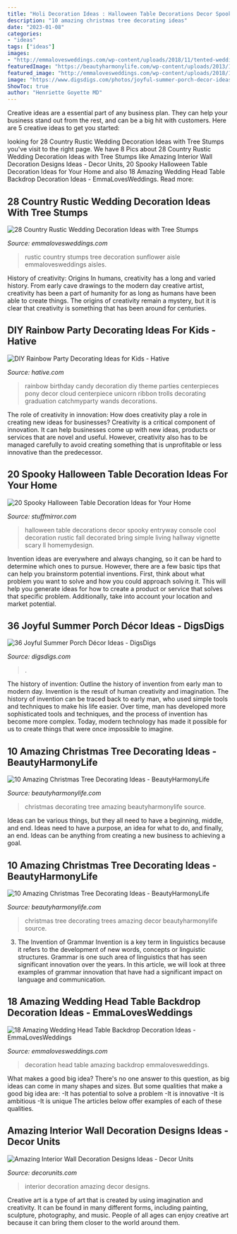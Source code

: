 ```yaml
---
title: "Holi Decoration Ideas : Halloween Table Decorations Decor Spooky Entryway Console Cool Decoration Rustic Fall Decorated Bring Simple Living Hallway Vignette Scary Ll Homemydesign"
description: "10 amazing christmas tree decorating ideas"
date: "2023-01-08"
categories:
- "ideas"
tags: ["ideas"]
images:
- "http://emmalovesweddings.com/wp-content/uploads/2018/11/tented-wedding-head-table-decoration-ideas.jpg"
featuredImage: "https://beautyharmonylife.com/wp-content/uploads/2013/11/600x908xChristmas-Decorating-Ideas-24-1-Kindesign.jpg.pagespeed.ic_.MMAxffOjOF.jpg"
featured_image: "http://emmalovesweddings.com/wp-content/uploads/2018/11/tented-wedding-head-table-decoration-ideas.jpg"
image: "https://www.digsdigs.com/photos/joyful-summer-porch-decor-ideas-33.jpg"
ShowToc: true
author: "Henriette Goyette MD"
---
```



Creative ideas are a essential part of any business plan. They can help your business stand out from the rest, and can be a big hit with customers. Here are 5 creative ideas to get you started:

	

		
looking for 28 Country Rustic Wedding Decoration Ideas with Tree Stumps you've visit to the right page. We have 8 Pics about 28 Country Rustic Wedding Decoration Ideas with Tree Stumps like Amazing Interior Wall Decoration Designs Ideas - Decor Units, 20 Spooky Halloween Table Decoration Ideas for Your Home and also 18 Amazing Wedding Head Table Backdrop Decoration Ideas - EmmaLovesWeddings. Read more:
		
    
## 28 Country Rustic Wedding Decoration Ideas With Tree Stumps

<img loading=lazy src="http://emmalovesweddings.com/wp-content/uploads/2018/03/rustic-sunflower-wedding-aisle-ideas-with-tree-stumps.jpg" onerror="this.onerror=null;this.src='https://tse2.mm.bing.net/th?id=OIP.eRtUQG4vfZFRNUCsAHpY_AHaLH&amp;pid=15.1';" alt="28 Country Rustic Wedding Decoration Ideas with Tree Stumps">

_Source: emmalovesweddings.com_

>rustic country stumps tree decoration sunflower aisle emmalovesweddings aisles. 

	

History of creativity: Origins
In humans, creativity has a long and varied history. From early cave drawings to the modern day creative artist, creativity has been a part of humanity for as long as humans have been able to create things. The origins of creativity remain a mystery, but it is clear that creativity is something that has been around for centuries.

    
## DIY Rainbow Party Decorating Ideas For Kids - Hative

<img loading=lazy src="https://hative.com/wp-content/uploads/2014/11/diy-rainbow-party-decorating-ideas/4-candy-decoration.jpg" onerror="this.onerror=null;this.src='https://tse2.mm.bing.net/th?id=OIP.GfTxgQhCKywEmuWykiSTCAHaLG&amp;pid=15.1';" alt="DIY Rainbow Party Decorating Ideas for Kids - Hative">

_Source: hative.com_

>rainbow birthday candy decoration diy theme parties centerpieces pony decor cloud centerpiece unicorn ribbon trolls decorating graduation catchmyparty wands decorations. 

	

The role of creativity in innovation: How does creativity play a role in creating new ideas for businesses?
Creativity is a critical component of innovation. It can help businesses come up with new ideas, products or services that are novel and useful. However, creativity also has to be managed carefully to avoid creating something that is unprofitable or less innovative than the predecessor.

    
## 20 Spooky Halloween Table Decoration Ideas For Your Home

<img loading=lazy src="https://www.stuffmirror.com/wp-content/uploads/2018/10/Spooky-Halloween-Table-Decorations14.jpg" onerror="this.onerror=null;this.src='https://tse1.mm.bing.net/th?id=OIP.r0GEUrdluyVBlN1eR5mCnwHaLH&amp;pid=15.1';" alt="20 Spooky Halloween Table Decoration Ideas for Your Home">

_Source: stuffmirror.com_

>halloween table decorations decor spooky entryway console cool decoration rustic fall decorated bring simple living hallway vignette scary ll homemydesign. 

	

Invention ideas are everywhere and always changing, so it can be hard to determine which ones to pursue. However, there are a few basic tips that can help you brainstorm potential inventions. First, think about what problem you want to solve and how you could approach solving it. This will help you generate ideas for how to create a product or service that solves that specific problem. Additionally, take into account your location and market potential.

    
## 36 Joyful Summer Porch Décor Ideas - DigsDigs

<img loading=lazy src="https://www.digsdigs.com/photos/joyful-summer-porch-decor-ideas-33.jpg" onerror="this.onerror=null;this.src='https://tse1.mm.bing.net/th?id=OIP.rGztzf3oE1cAK_uHscaOKAHaJ4&amp;pid=15.1';" alt="36 Joyful Summer Porch Décor Ideas - DigsDigs">

_Source: digsdigs.com_

>. 

	

The history of invention: Outline the history of invention from early man to modern day.
Invention is the result of human creativity and imagination. The history of invention can be traced back to early man, who used simple tools and techniques to make his life easier. Over time, man has developed more sophisticated tools and techniques, and the process of invention has become more complex. Today, modern technology has made it possible for us to create things that were once impossible to imagine.

    
## 10 Amazing Christmas Tree Decorating Ideas - BeautyHarmonyLife

<img loading=lazy src="https://beautyharmonylife.com/wp-content/uploads/2013/11/600x908xChristmas-Decorating-Ideas-24-1-Kindesign.jpg.pagespeed.ic_.MMAxffOjOF.jpg" onerror="this.onerror=null;this.src='https://tse3.mm.bing.net/th?id=OIP.OHUEcgteO4zs0pO2CGrEWgHaLN&amp;pid=15.1';" alt="10 Amazing Christmas Tree Decorating Ideas - BeautyHarmonyLife">

_Source: beautyharmonylife.com_

>christmas decorating tree amazing beautyharmonylife source. 

	

Ideas can be various things, but they all need to have a beginning, middle, and end. Ideas need to have a purpose, an idea for what to do, and finally, an end. Ideas can be anything from creating a new business to achieving a goal.

    
## 10 Amazing Christmas Tree Decorating Ideas - BeautyHarmonyLife

<img loading=lazy src="https://beautyharmonylife.com/wp-content/uploads/2013/11/Beautiful-Christmas-Trees-Decor-682x1024.jpg" onerror="this.onerror=null;this.src='https://tse3.mm.bing.net/th?id=OIP.MuvSkv6kU9gDAeGzs2q9LgHaLH&amp;pid=15.1';" alt="10 Amazing Christmas Tree Decorating Ideas - BeautyHarmonyLife">

_Source: beautyharmonylife.com_

>christmas tree decorating trees amazing decor beautyharmonylife source. 

	

3. The Invention of Grammar
Invention is a key term in linguistics because it refers to the development of new words, concepts or linguistic structures. Grammar is one such area of linguistics that has seen significant innovation over the years. In this article, we will look at three examples of grammar innovation that have had a significant impact on language and communication.

    
## 18 Amazing Wedding Head Table Backdrop Decoration Ideas - EmmaLovesWeddings

<img loading=lazy src="http://emmalovesweddings.com/wp-content/uploads/2018/11/tented-wedding-head-table-decoration-ideas.jpg" onerror="this.onerror=null;this.src='https://tse3.mm.bing.net/th?id=OIP.pAJuiH5h_l8X7KdHx9p7mQHaJ4&amp;pid=15.1';" alt="18 Amazing Wedding Head Table Backdrop Decoration Ideas - EmmaLovesWeddings">

_Source: emmalovesweddings.com_

>decoration head table amazing backdrop emmalovesweddings. 

	

What makes a good big idea?
There's no one answer to this question, as big ideas can come in many shapes and sizes. But some qualities that make a good big idea are: 
-It has potential to solve a problem
-It is innovative
-It is ambitious
-It is unique 
The articles below offer examples of each of these qualities.

    
## Amazing Interior Wall Decoration Designs Ideas - Decor Units

<img loading=lazy src="https://3.bp.blogspot.com/-y-lKiYlVCHg/WchGpMIAzSI/AAAAAAAA68E/dHaYuK5mqzQvOo_mb5lgHHzh71ItKpbpwCLcBGAs/s1600/110.jpg" onerror="this.onerror=null;this.src='https://tse1.mm.bing.net/th?id=OIP.oQHFad2gLuaaVfO1WS1nqgHaLJ&amp;pid=15.1';" alt="Amazing Interior Wall Decoration Designs Ideas - Decor Units">

_Source: decorunits.com_

>interior decoration amazing decor designs. 

	

Creative art is a type of art that is created by using imagination and creativity. It can be found in many different forms, including painting, sculpture, photography, and music. People of all ages can enjoy creative art because it can bring them closer to the world around them.

